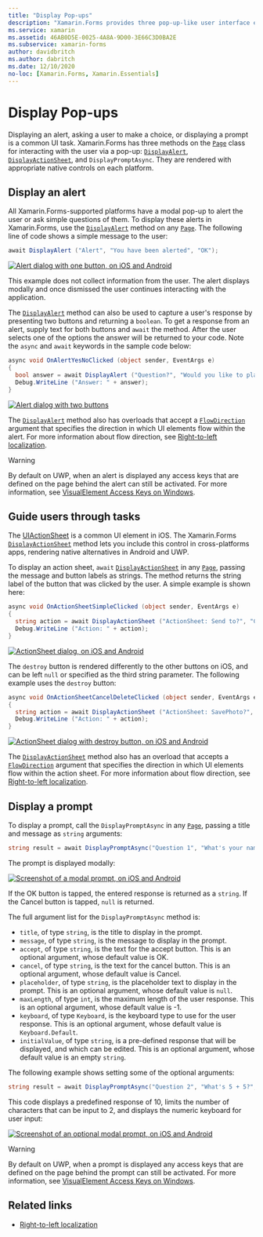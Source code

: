 ```yaml
---
title: "Display Pop-ups"
description: "Xamarin.Forms provides three pop-up-like user interface elements – an alert, an action sheet, and a prompt. This article demonstrates using alert, action sheet, and prompt APIs to display dialog boxes that ask users simple questions, guide users through tasks, and display prompts."
ms.service: xamarin
ms.assetid: 46AB0D5E-0025-4A8A-9D00-3E66C3D0BA2E
ms.subservice: xamarin-forms
author: davidbritch
ms.author: dabritch
ms.date: 12/10/2020
no-loc: [Xamarin.Forms, Xamarin.Essentials]
---
```


# Display Pop-ups

Displaying an alert, asking a user to make a choice, or displaying a prompt is a common UI task. Xamarin.Forms has three methods on the [`Page`](xref:Xamarin.Forms.Page) class for interacting with the user via a pop-up: [`DisplayAlert`](xref:Xamarin.Forms.Page.DisplayAlert*), [`DisplayActionSheet`](xref:Xamarin.Forms.Page.DisplayActionSheet*), and `DisplayPromptAsync`. They are rendered with appropriate native controls on each platform.

## Display an alert

All Xamarin.Forms-supported platforms have a modal pop-up to alert the user or ask simple questions of them. To display these alerts in Xamarin.Forms, use the [`DisplayAlert`](xref:Xamarin.Forms.Page.DisplayAlert*) method on any [`Page`](xref:Xamarin.Forms.Page). The following line of code shows a simple message to the user:

```csharp
await DisplayAlert ("Alert", "You have been alerted", "OK");
```

[![Alert dialog with one button, on iOS and Android](pop-ups-images/simple-alert.png)](pop-ups-images/simple-alert-large.png#lightbox)

This example does not collect information from the user. The alert displays modally and once dismissed the user continues interacting with the application.

The [`DisplayAlert`](xref:Xamarin.Forms.Page.DisplayAlert*) method can also be used to capture a user's response by presenting two buttons and returning a `boolean`. To get a response from an alert, supply text for both buttons and `await` the method. After the user selects one of the options the answer will be returned to your code. Note the `async` and `await` keywords in the sample code below:

```csharp
async void OnAlertYesNoClicked (object sender, EventArgs e)
{
  bool answer = await DisplayAlert ("Question?", "Would you like to play a game", "Yes", "No");
  Debug.WriteLine ("Answer: " + answer);
}
```

[![Alert dialog with two buttons](pop-ups-images/two-button-alert.png)](pop-ups-images/two-button-alert.png#lightbox)

The [`DisplayAlert`](xref:Xamarin.Forms.Page.DisplayAlert*) method also has overloads that accept a [`FlowDirection`](xref:Xamarin.Forms.FlowDirection) argument that specifies the direction in which UI elements flow within the alert. For more information about flow direction, see [Right-to-left localization](~/xamarin-forms/app-fundamentals/localization/right-to-left.md).

> [!WARNING]
> By default on UWP, when an alert is displayed any access keys that are defined on the page behind the alert can still be activated. For more information, see [VisualElement Access Keys on Windows](~/xamarin-forms/platform/windows/visualelement-access-keys.md).

## Guide users through tasks

The [UIActionSheet](https://developer.apple.com/library/ios/documentation/uikit/reference/uiactionsheet_class/Reference/Reference.html) is a common UI element in iOS. The Xamarin.Forms [`DisplayActionSheet`](xref:Xamarin.Forms.Page.DisplayActionSheet*) method lets you include this control in cross-platforms apps, rendering native alternatives in Android and UWP.

To display an action sheet, `await` [`DisplayActionSheet`](xref:Xamarin.Forms.Page.DisplayActionSheet*) in any [`Page`](xref:Xamarin.Forms.Page), passing the message and button labels as strings. The method returns the string label of the button that was clicked by the user. A simple example is shown here:

```csharp
async void OnActionSheetSimpleClicked (object sender, EventArgs e)
{
  string action = await DisplayActionSheet ("ActionSheet: Send to?", "Cancel", null, "Email", "Twitter", "Facebook");
  Debug.WriteLine ("Action: " + action);
}
```

[![ActionSheet dialog, on iOS and Android](pop-ups-images/simple-actionsheet.png)](pop-ups-images/simple-actionsheet-large.png#lightbox)

The `destroy` button is rendered differently to the other buttons on iOS, and can be left `null` or specified as the third string parameter. The following example uses the `destroy` button:

```csharp
async void OnActionSheetCancelDeleteClicked (object sender, EventArgs e)
{
  string action = await DisplayActionSheet ("ActionSheet: SavePhoto?", "Cancel", "Delete", "Photo Roll", "Email");
  Debug.WriteLine ("Action: " + action);
}
```

[![ActionSheet dialog with destroy button, on iOS and Android](pop-ups-images/actionsheet-destroy-button.png)](pop-ups-images/actionsheet-destroy-button-large.png#lightbox)

The [`DisplayActionSheet`](xref:Xamarin.Forms.Page.DisplayActionSheet*) method also has an overload that accepts a [`FlowDirection`](xref:Xamarin.Forms.FlowDirection) argument that specifies the direction in which UI elements flow within the action sheet. For more information about flow direction, see [Right-to-left localization](~/xamarin-forms/app-fundamentals/localization/right-to-left.md).

## Display a prompt

To display a prompt, call the `DisplayPromptAsync` in any [`Page`](xref:Xamarin.Forms.Page), passing a title and message as `string` arguments:

```csharp
string result = await DisplayPromptAsync("Question 1", "What's your name?");
```

The prompt is displayed modally:

[![Screenshot of a modal prompt, on iOS and Android](pop-ups-images/simple-prompt.png "Modal prompt")](pop-ups-images/simple-prompt-large.png#lightbox "Modal prompt")

If the OK button is tapped, the entered response is returned as a `string`. If the Cancel button is tapped, `null` is returned.

The full argument list for the `DisplayPromptAsync` method is:

- `title`, of type `string`, is the title to display in the prompt.
- `message`, of type `string`, is the message to display in the prompt.
- `accept`, of type `string`, is the text for the accept button. This is an optional argument, whose default value is OK.
- `cancel`, of type `string`, is the text for the cancel button. This is an optional argument, whose default value is Cancel.
- `placeholder`, of type `string`, is the placeholder text to display in the prompt. This is an optional argument, whose default value is `null`.
- `maxLength`, of type `int`, is the maximum length of the user response. This is an optional argument, whose default value is -1.
- `keyboard`, of type `Keyboard`, is the keyboard type to use for the user response. This is an optional argument, whose default value is `Keyboard.Default`.
- `initialValue`, of type `string`, is a pre-defined response that will be displayed, and which can be edited. This is an optional argument, whose default value is an empty `string`.

The following example shows setting some of the optional arguments:

```csharp
string result = await DisplayPromptAsync("Question 2", "What's 5 + 5?", initialValue: "10", maxLength: 2, keyboard: Keyboard.Numeric);
```

This code displays a predefined response of 10, limits the number of characters that can be input to 2, and displays the numeric keyboard for user input:

[![Screenshot of an optional modal prompt, on iOS and Android](pop-ups-images/keyboard-prompt.png "Modal prompt")](pop-ups-images/keyboard-prompt-large.png#lightbox "Modal prompt")

> [!WARNING]
> By default on UWP, when a prompt is displayed any access keys that are defined on the page behind the prompt can still be activated. For more information, see [VisualElement Access Keys on Windows](~/xamarin-forms/platform/windows/visualelement-access-keys.md).

## Related links

- [Right-to-left localization](~/xamarin-forms/app-fundamentals/localization/right-to-left.md)
